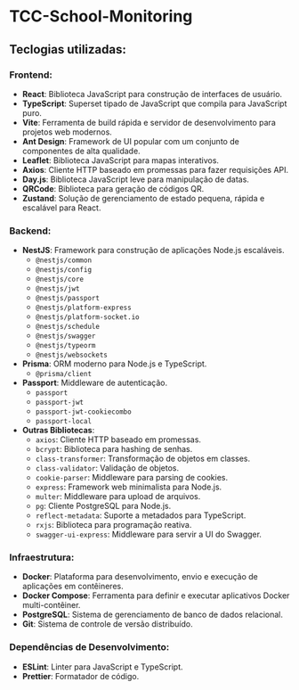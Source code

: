 # TCC-School-Monitoring

## Teclogias utilizadas:

### Frontend:

- **React**: Biblioteca JavaScript para construção de interfaces de usuário.
- **TypeScript**: Superset tipado de JavaScript que compila para JavaScript puro.
- **Vite**: Ferramenta de build rápida e servidor de desenvolvimento para projetos web modernos.
- **Ant Design**: Framework de UI popular com um conjunto de componentes de alta qualidade.
- **Leaflet**: Biblioteca JavaScript para mapas interativos.
- **Axios**: Cliente HTTP baseado em promessas para fazer requisições API.
- **Day.js**: Biblioteca JavaScript leve para manipulação de datas.
- **QRCode**: Biblioteca para geração de códigos QR.
- **Zustand**: Solução de gerenciamento de estado pequena, rápida e escalável para React.

### Backend:

- **NestJS**: Framework para construção de aplicações Node.js escaláveis.
  - `@nestjs/common`
  - `@nestjs/config`
  - `@nestjs/core`
  - `@nestjs/jwt`
  - `@nestjs/passport`
  - `@nestjs/platform-express`
  - `@nestjs/platform-socket.io`
  - `@nestjs/schedule`
  - `@nestjs/swagger`
  - `@nestjs/typeorm`
  - `@nestjs/websockets`
- **Prisma**: ORM moderno para Node.js e TypeScript.
  - `@prisma/client`
- **Passport**: Middleware de autenticação.
  - `passport`
  - `passport-jwt`
  - `passport-jwt-cookiecombo`
  - `passport-local`
- **Outras Bibliotecas**:
  - `axios`: Cliente HTTP baseado em promessas.
  - `bcrypt`: Biblioteca para hashing de senhas.
  - `class-transformer`: Transformação de objetos em classes.
  - `class-validator`: Validação de objetos.
  - `cookie-parser`: Middleware para parsing de cookies.
  - `express`: Framework web minimalista para Node.js.
  - `multer`: Middleware para upload de arquivos.
  - `pg`: Cliente PostgreSQL para Node.js.
  - `reflect-metadata`: Suporte a metadados para TypeScript.
  - `rxjs`: Biblioteca para programação reativa.
  - `swagger-ui-express`: Middleware para servir a UI do Swagger.

### Infraestrutura:

- **Docker**: Plataforma para desenvolvimento, envio e execução de aplicações em contêineres.
- **Docker Compose**: Ferramenta para definir e executar aplicativos Docker multi-contêiner.
- **PostgreSQL**: Sistema de gerenciamento de banco de dados relacional.
- **Git**: Sistema de controle de versão distribuído.

### Dependências de Desenvolvimento:

- **ESLint**: Linter para JavaScript e TypeScript.
- **Prettier**: Formatador de código.
